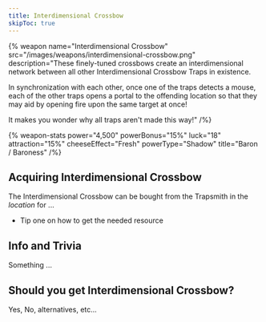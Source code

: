```yaml
---
title: Interdimensional Crossbow
skipToc: true
---
```


{% weapon
 name="Interdimensional Crossbow"
 src="/images/weapons/interdimensional-crossbow.png"
 description="These finely-tuned crossbows create an interdimensional network between all other Interdimensional Crossbow Traps in existence.

In synchronization with each other, once one of the traps detects a mouse, each of the other traps opens a portal to the offending location so that they may aid by opening fire upon the same target at once!

It makes you wonder why all traps aren't made this way!"
/%}

{% weapon-stats
 power="4,500"
 powerBonus="15%"
 luck="18"
 attraction="15%"
 cheeseEffect="Fresh"
 powerType="Shadow"
 title="Baron / Baroness"
/%}

## Acquiring Interdimensional Crossbow

The Interdimensional Crossbow can be bought from the Trapsmith in the *location* for ...

- Tip one on how to get the needed resource

## Info and Trivia

Something ...

## Should you get Interdimensional Crossbow?

Yes, No, alternatives, etc...
